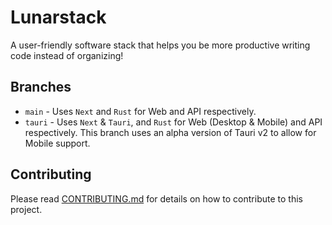 # Lunarstack

A user-friendly software stack that helps you be more productive writing code instead of organizing!

## Branches

-   `main` - Uses `Next` and `Rust` for Web and API respectively.
-   `tauri` - Uses `Next` & `Tauri`, and `Rust` for Web (Desktop & Mobile) and API respectively. This branch uses an alpha version of Tauri v2 to allow for Mobile support.

## Contributing

Please read [CONTRIBUTING.md](CONTRIBUTING.md) for details on how to contribute to this project.
